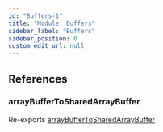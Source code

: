 ```yaml
---
id: "Buffers-1"
title: "Module: Buffers"
sidebar_label: "Buffers"
sidebar_position: 0
custom_edit_url: null
---
```


## References

### arrayBufferToSharedArrayBuffer

Re-exports [arrayBufferToSharedArrayBuffer](Buffers_arrayBufferToSharedArrayBuffer.md#arraybuffertosharedarraybuffer)
